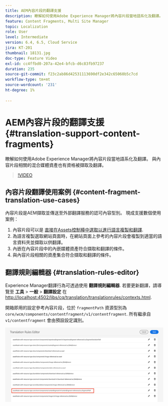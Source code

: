 ```yaml
---
title: AEM內容片段的翻譯支援
description: 瞭解如何使用Adobe Experience Manager將內容片段當地語系化及翻譯。 與內容片段相關的混合媒體資產也有資格被擷取及翻譯。
feature: Content Fragments, Multi Site Manager
topic: Localization
role: User
level: Intermediate
version: 6.4, 6.5, Cloud Service
jira: KT-201
thumbnail: 18131.jpg
doc-type: Feature Video
exl-id: cc4ffbd0-207a-42e4-bfcb-d6c83fb97237
duration: 235
source-git-commit: f23c2ab86d42531113690df2e342c65060b5c7cd
workflow-type: tm+mt
source-wordcount: '231'
ht-degree: 1%

---
```


# AEM內容片段的翻譯支援 {#translation-support-content-fragments}

瞭解如何使用Adobe Experience Manager將內容片段當地語系化及翻譯。 與內容片段相關的混合媒體資產也有資格被擷取及翻譯。

>[!VIDEO](https://video.tv.adobe.com/v/18131?quality=12&learn=on)

## 內容片段翻譯使用案例 {#content-fragment-translation-use-cases}

內容片段是AEM擷取並傳送至外部翻譯服務的認可內容型別。 現成支援數個使用案例：

1. 內容片段可以是 [直接在Assets控制檯中選取以進行語言複製和翻譯](https://experienceleague.adobe.com/docs/experience-manager-cloud-service/content/assets/admin/translate-assets.html).
2. 為語言複製選取網站頁面時，在網站頁面上參考的內容片段會複製到適當的語言資料夾並擷取以供翻譯。
3. 內嵌在內容片段中的內嵌媒體資產符合擷取和翻譯的條件。
4. 與內容片段相關的資產集合符合擷取和翻譯的條件。

## 翻譯規則編輯器 {#translation-rules-editor}

Experience Manager翻譯行為可透過使用 **翻譯規則編輯器**. 若要更新翻譯，請導覽至 **工具** > **一般** > **翻譯設定** 在 [http://localhost:4502/libs/cq/translation/translationrules/contexts.html](http://localhost:4502/libs/cq/translation/translationrules/contexts.html).

開箱即用的設定參考內容片段，位於 `fragmentPath` 資源型別為 `core/wcm/components/contentfragment/v1/contentfragment`. 所有繼承自 `v1/contentfragment` 會由預設設定識別。

![翻譯規則編輯器](assets/translation-configuration.png)
